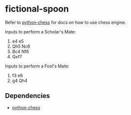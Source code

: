 # fictional-spoon

Refer to [python-chess](https://python-chess.readthedocs.io/en/latest/index.html) for docs on how to use chess engine.

Inputs to perform a Scholar's Mate: 
1. e4 e5
2. Qh5 Nc6
3. Bc4 Nf6
4. Qxf7

Inputs to perform a Fool's Mate:
1. f3 e6
2. g4 Qh4

## Dependencies
* [python-chess](https://python-chess.readthedocs.io/en/latest/index.html)
